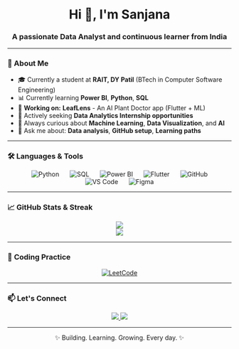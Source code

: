 <h1 align="center">Hi 👋, I'm Sanjana</h1>
<h3 align="center">A passionate Data Analyst and continuous learner from India</h3>

---

### 📌 About Me

- 🎓 Currently a student at **RAIT, DY Patil** (BTech in Computer Software Engineering)
- 📊 Currently learning **Power BI**, **Python**, **SQL**
- 🚀 **Working on:** **LeafLens** - An AI Plant Doctor app (Flutter + ML)
- 💼 Actively seeking **Data Analytics Internship opportunities**
- 🧠 Always curious about **Machine Learning**, **Data Visualization**, and **AI**
- 💬 Ask me about: **Data analysis**, **GitHub setup**, **Learning paths**

---

### 🛠️ **Languages & Tools**

<p align="center">
  <span style="display: inline-block; margin: 0 10px;">
    <img src="https://skillicons.dev/icons?i=python" alt="Python" title="Python" />
  </span>
  <span style="display: inline-block; margin: 0 10px;">
    <img src="https://skillicons.dev/icons?i=sql" alt="SQL" title="SQL" />
  </span>
  <span style="display: inline-block; margin: 0 10px;">
    <img src="https://skillicons.dev/icons?i=powerbi" alt="Power BI" title="Power BI" />
  </span>
  <span style="display: inline-block; margin: 0 10px;">
    <img src="https://skillicons.dev/icons?i=flutter" alt="Flutter" title="Flutter" />
  </span>
  <span style="display: inline-block; margin: 0 10px;">
    <img src="https://skillicons.dev/icons?i=github" alt="GitHub" title="GitHub" />
  </span>
  <span style="display: inline-block; margin: 0 10px;">
    <img src="https://skillicons.dev/icons?i=vscode" alt="VS Code" title="VS Code" />
  </span>
  <span style="display: inline-block; margin: 0 10px;">
    <img src="https://skillicons.dev/icons?i=figma" alt="Figma" title="Figma" />
  </span>
</p>

---

### 📈 GitHub Stats & Streak

<p align="center">
  <img src="https://github-readme-stats.vercel.app/api?username=sanjanasulakhe23&show_icons=true&theme=radical" />
  <br/>
  <img src="https://github-readme-streak-stats.herokuapp.com?user=sanjanasulakhe23&theme=radical" />
</p>

---

### 🧩 **Coding Practice**

<p align="center">
  <a href="https://leetcode.com/sanjanasulakhe23/" target="_blank">
    <img src="https://img.shields.io/badge/LeetCode-orange?style=for-the-badge&logo=LeetCode&logoColor=white" alt="LeetCode" />
  </a>
</p>

---

### 📫 **Let's Connect**

<p align="center">
  <a href="https://www.linkedin.com/in/sanjana-sulakhe23/">
    <img src="https://img.shields.io/badge/LinkedIn-blue?logo=linkedin&style=for-the-badge" />
  </a>
  <a href="mailto:sanjanasulakhe23@gmail.com">
    <img src="https://img.shields.io/badge/Gmail-red?logo=gmail&style=for-the-badge" />
  </a>
</p>

---

<p align="center">✨ Building. Learning. Growing. Every day. ✨</p>


